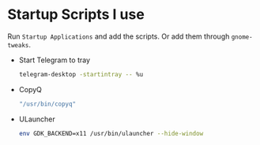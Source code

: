 # Startup Scripts I use

Run `Startup Applications` and add the scripts. Or add them through `gnome-tweaks`.

- Start Telegram to tray

  ```bash
  telegram-desktop -startintray -- %u
  ```

- CopyQ

  ```bash
  "/usr/bin/copyq"
  ```

- ULauncher

  ```bash
  env GDK_BACKEND=x11 /usr/bin/ulauncher --hide-window
  ```
